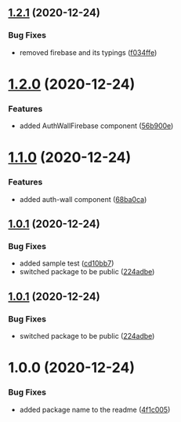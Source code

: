 ## [1.2.1](https://github.com/prilutskiy/react-auth-wall/compare/v1.2.0...v1.2.1) (2020-12-24)


### Bug Fixes

* removed firebase and its typings ([f034ffe](https://github.com/prilutskiy/react-auth-wall/commit/f034ffe2d7a0fe03210192a00decdbc4aa434c12))

# [1.2.0](https://github.com/prilutskiy/react-auth-wall/compare/v1.1.0...v1.2.0) (2020-12-24)


### Features

* added AuthWallFirebase component ([56b900e](https://github.com/prilutskiy/react-auth-wall/commit/56b900e4cbb07dcf5097efdd1fc3b70eeb5ae845))

# [1.1.0](https://github.com/prilutskiy/react-auth-wall/compare/v1.0.1...v1.1.0) (2020-12-24)


### Features

* added auth-wall component ([68ba0ca](https://github.com/prilutskiy/react-auth-wall/commit/68ba0ca2986cdb72d86dc69b13c82086b6a46bfc))

## [1.0.1](https://github.com/prilutskiy/react-auth-wall/compare/v1.0.0...v1.0.1) (2020-12-24)


### Bug Fixes

* added sample test ([cd10bb7](https://github.com/prilutskiy/react-auth-wall/commit/cd10bb7c52e437ecb626d84e8b6d67ed61ae48ce))
* switched package to be public ([224adbe](https://github.com/prilutskiy/react-auth-wall/commit/224adbe1114e7e4c0fec7df63ff53e3977c791f4))

## [1.0.1](https://github.com/prilutskiy/react-auth-wall/compare/v1.0.0...v1.0.1) (2020-12-24)


### Bug Fixes

* switched package to be public ([224adbe](https://github.com/prilutskiy/react-auth-wall/commit/224adbe1114e7e4c0fec7df63ff53e3977c791f4))

# 1.0.0 (2020-12-24)


### Bug Fixes

* added package name to the readme ([4f1c005](https://github.com/prilutskiy/react-auth-wall/commit/4f1c00567ee365173bbe36398edc70df09557f42))
